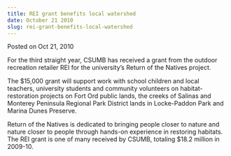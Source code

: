 ```yaml
---
title: REI grant benefits local watershed
date: October 21 2010
slug: rei-grant-benefits-local-watershed
---
```


 



<span class="date">Posted on Oct 21, 2010    </span>
<p>For the third straight year, CSUMB has received a grant from the
outdoor recreation retailer REI for the university&#x2019;s Return of the
Natives project.</p>
<p>The $15,000 grant will support work with school children and
local teachers, university students and community volunteers on
habitat-restoration projects on Fort Ord public lands, the creeks
of Salinas and Monterey Peninsula Regional Park District lands in
Locke-Paddon Park and Marina Dunes Preserve.</p>
<p>Return of the Natives is dedicated to bringing people closer to
nature and nature closer to people through hands-on experience in
restoring habitats. The REI grant is one of many received by CSUMB,
totaling $18.2 million in 2009-10.<br>
&#xA0;</br></p>





```
